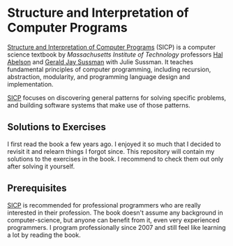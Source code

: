 # Structure and Interpretation of Computer Programs

[Structure and Interpretation of Computer Programs][SICP] (SICP) is a computer science textbook by _Massachusetts Institute of Technology_ professors [Hal Abelson] and [Gerald Jay Sussman] with Julie Sussman. It teaches fundamental principles of computer programming, including recursion, abstraction, modularity, and programming language design and implementation.

[SICP] focuses on discovering general patterns for solving specific problems, and building software systems that make use of those patterns.

## Solutions to Exercises

I first read the book a few years ago. I enjoyed it so much that I decided to revisit it and relearn things I forgot since. This repository will contain my solutions to the exercises in the book. I recommend to check them out only after solving it yourself.

## Prerequisites

[SICP] is recommended for professional programmers who are really interested in their profession. The book doesn't assume any background in computer-science, but anyone can benefit from it, even very experienced programmers. I program professionally since 2007 and still feel like learning a lot by reading the book.

[Gerald Jay Sussman]: https://en.wikipedia.org/wiki/Gerald_Jay_Sussman
[Hal Abelson]: https://en.wikipedia.org/wiki/Hal_Abelson
[SICP]: https://en.wikipedia.org/wiki/Structure_and_Interpretation_of_Computer_Programs
